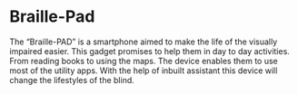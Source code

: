 # Braille-Pad
 The “Braille-PAD” is a smartphone aimed to make the life of the visually impaired easier. This gadget promises to help them in day to day activities. From reading books to using the maps. The device enables them to use most of the utility apps. With the help of inbuilt assistant this device will change the lifestyles of the blind.
